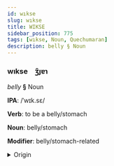 ```yaml
---
id: wıkse
slug: wıkse
title: WIKSE
sidebar_position: 775
tags: [wıkse, Noun, Quechumaran]
description: belly § Noun
---
```


### wıkse&emsp;<span kind="abugida">ʒ̑ȷɐɿ</span>

*belly* **§** Noun

**IPA**: /ˈwɪk.sɛ/

**Verb**: to be a belly/stomach

**Noun**: belly/stomach

**Modifier**: belly/stomach-related

<details>
    <summary>Origin</summary>
    Quechua wiksa ['wɪksæ]<br/>
    <em>Quechumaran Language Family</em>
</details>
